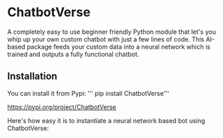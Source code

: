# ChatbotVerse
A completely easy to use beginner friendly Python module that let's you whip up your own custom chatbot with just a few lines of code. This AI-based package feeds your custom data into a neural network which is trained and outputs a fully functional chatbot.

## Installation
You can install it from Pypi:
''' pip install ChatbotVerse'''

https://pypi.org/project/ChatbotVerse

Here's how easy it is to instantiate a neural network based bot using ChatbotVerse:


